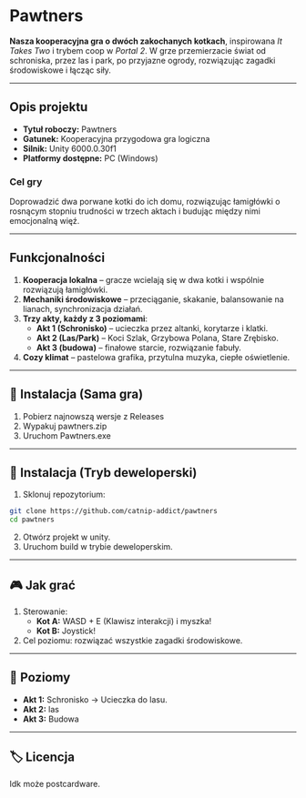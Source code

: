 # Pawtners

**Nasza kooperacyjna gra o dwóch zakochanych kotkach**, inspirowana *It Takes Two* i trybem coop w *Portal 2*. W grze przemierzacie świat od schroniska, przez las i park, po przyjazne ogrody, rozwiązując zagadki środowiskowe i łącząc siły.

---

## Opis projektu

* **Tytuł roboczy:** Pawtners
* **Gatunek:** Kooperacyjna przygodowa gra logiczna
* **Silnik:** Unity 6000.0.30f1
* **Platformy dostępne:** PC (Windows)

### Cel gry
Doprowadzić dwa porwane kotki do ich domu, rozwiązując łamigłówki o rosnącym stopniu trudności w trzech aktach i budując między nimi emocjonalną więź.

---

## Funkcjonalności

1. **Kooperacja lokalna** – gracze wcielają się w dwa kotki i wspólnie rozwiązują łamigłówki.
2. **Mechaniki środowiskowe** – przeciąganie, skakanie, balansowanie na lianach, synchronizacja działań.
3. **Trzy akty, każdy z 3 poziomami**:
   - **Akt 1 (Schronisko)** – ucieczka przez altanki, korytarze i klatki.
   - **Akt 2 (Las/Park)** – Koci Szlak, Grzybowa Polana, Stare Zrębisko.
   - **Akt 3 (budowa)** – finałowe starcie, rozwiązanie fabuły.
4. **Cozy klimat** – pastelowa grafika, przytulna muzyka, ciepłe oświetlenie.

---
## 🔧 Instalacja (Sama gra)

1. Pobierz najnowszą wersje z Releases
2. Wypakuj pawtners.zip
3. Uruchom Pawtners.exe
   
---

## 🔧 Instalacja (Tryb deweloperski)

1. Sklonuj repozytorium:
  ```bash
  git clone https://github.com/catnip-addict/pawtners
  cd pawtners
  ```  
2. Otwórz projekt w unity.
3. Uruchom build w trybie deweloperskim.

---

## 🎮 Jak grać

1. Sterowanie:
   - **Kot A:** WASD + E (Klawisz interakcji) i myszka!
   - **Kot B:** Joystick!
2. Cel poziomu: rozwiązać wszystkie zagadki środowiskowe.

---

## 📐 Poziomy

- **Akt 1:** Schronisko → Ucieczka do lasu.
- **Akt 2:** las
- **Akt 3:** Budowa

---

## 🏷️ Licencja

Idk może postcardware.
